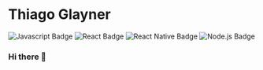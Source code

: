 # Thiago Glayner
![Javascript Badge](https://img.shields.io/badge/-Javascript-yellow?style=flat&logo=javascript&logoColor=black)
![React Badge](https://img.shields.io/badge/-React-282c33?style=flat&logo=react&logoColor=61DAFB)
![React Native Badge](https://img.shields.io/badge/-React_Native-silver?&style=flat&logo=react&logoColor=61DAFB)
![Node.js Badge](https://img.shields.io/badge/-Node.js-339933?style=flat&logo=node.js&logoColor=white)

### Hi there 👋


<!--
**glayner/glayner** is a ✨ _special_ ✨ repository because its `README.md` (this file) appears on your GitHub profile.

Here are some ideas to get you started:

- 🔭 I’m currently working on NOLU TECNOLOGIA
- 🌱 I’m currently learning ...
- 👯 I’m looking to collaborate on ...
- 🤔 I’m looking for help with ...
- 💬 Ask me about ...
- 📫 How to reach me: ...
- 😄 Pronouns: ...
- ⚡ Fun fact: ...
-->
